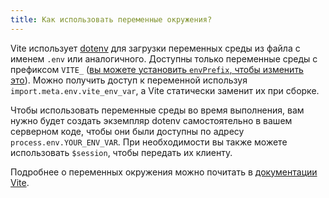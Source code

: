 ```yaml
---
title: Как использовать переменные окружения?
---
```


Vite использует [dotenv](https://github.com/motdotla/dotenv) для загрузки переменных среды из файла с именем `.env` или аналогичного. Доступны только переменные среды с префиксом `VITE_` ([вы можете установить `envPrefix`, чтобы изменить это](https://vitejs.dev/config/#envprefix)). Можно получить доступ к переменной используя `import.meta.env.vite_env_var`, а Vite статически заменит их при сборке.


Чтобы использовать переменные среды во время выполнения, вам нужно будет создать экземпляр dotenv самостоятельно в вашем серверном коде, чтобы они были доступны по адресу `process.env.YOUR_ENV_VAR`. При необходимости вы также можете использовать `$session`, чтобы передать их клиенту.

Подробнее о переменных окружения можно почитать в [документации Vite](https://vitejs.dev/guide/env-and-mode.html#env-files).